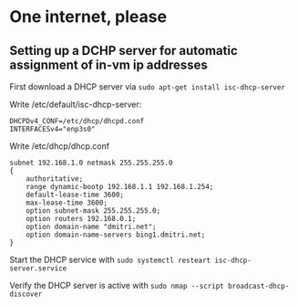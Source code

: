 # One internet, please

## Setting up a DCHP server for automatic assignment of in-vm ip addresses

First download a DHCP server via `sudo apt-get install isc-dhcp-server`

Write /etc/default/isc-dhcp-server:
```
DHCPDv4_CONF=/etc/dhcp/dhcpd.conf
INTERFACESv4="enp3s0"
```

Write /etc/dhcp/dhcp.conf
```
subnet 192.168.1.0 netmask 255.255.255.0
{
    authoritative;
    range dynamic-bootp 192.168.1.1 192.168.1.254;
    default-lease-time 3600;
    max-lease-time 3600;
    option subnet-mask 255.255.255.0;
    option routers 192.168.0.1;
    option domain-name "dmitri.net";
    option domain-name-servers bing1.dmitri.net;
}
```

Start the DHCP service with `sudo systemctl resteart isc-dhcp-server.service`

Verify the DHCP server is active with `sudo nmap --script broadcast-dhcp-discover`
